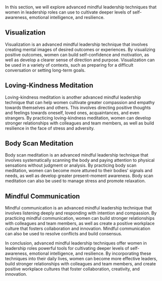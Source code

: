 
In this section, we will explore advanced mindful leadership techniques that women in leadership roles can use to cultivate deeper levels of self-awareness, emotional intelligence, and resilience.

Visualization
-------------

Visualization is an advanced mindful leadership technique that involves creating mental images of desired outcomes or experiences. By visualizing positive outcomes, women can build self-confidence and motivation, as well as develop a clearer sense of direction and purpose. Visualization can be used in a variety of contexts, such as preparing for a difficult conversation or setting long-term goals.

Loving-Kindness Meditation
--------------------------

Loving-kindness meditation is another advanced mindful leadership technique that can help women cultivate greater compassion and empathy towards themselves and others. This involves directing positive thoughts and feelings towards oneself, loved ones, acquaintances, and even strangers. By practicing loving-kindness meditation, women can develop stronger relationships with colleagues and team members, as well as build resilience in the face of stress and adversity.

Body Scan Meditation
--------------------

Body scan meditation is an advanced mindful leadership technique that involves systematically scanning the body and paying attention to physical sensations without judgment or analysis. By practicing body scan meditation, women can become more attuned to their bodies' signals and needs, as well as develop greater present-moment awareness. Body scan meditation can also be used to manage stress and promote relaxation.

Mindful Communication
---------------------

Mindful communication is an advanced mindful leadership technique that involves listening deeply and responding with intention and compassion. By practicing mindful communication, women can build stronger relationships with colleagues and team members, as well as create a positive workplace culture that fosters collaboration and innovation. Mindful communication can also be used to resolve conflicts and build consensus.

In conclusion, advanced mindful leadership techniques offer women in leadership roles powerful tools for cultivating deeper levels of self-awareness, emotional intelligence, and resilience. By incorporating these techniques into their daily lives, women can become more effective leaders, build stronger relationships with colleagues and team members, and create positive workplace cultures that foster collaboration, creativity, and innovation.
